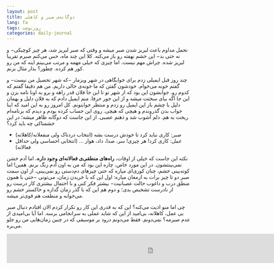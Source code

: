 ```yaml
---
layout: post
title: دوگانه‌ی صبر و کاهلی
lang: fa
tags: روزنوشت
categories: daily-journal
---
```


تحمل مداوم باعث لبریز شدن صبر میشه و وقتی که صبر لبریز شد، هر چیز کوچیکی− و نه حتی بد− این خشم نهفته رو باز می‌کنه. کلا این چند ماه، حس می‌کنم صبرم تقریبا لبریز شده. چراش مهم نیست. اما چیزی که خیلی مهمه و مرتب می‌بینم اینه که من رو کور هم کرده. چطور؟ بذار مثال بزنم.

چند روز قبل ایمیلی زدم برای خوابگاهی در شهر ویزمار −که شهر تحصیل من نیست− و گفتم خونه می‌خوام. خودشون گفتن که ما خونه‌ی خالی داریم. من هم دقیقا گفتم که کدوم رو. جوابشون این بود که از شهر تو تا این جا فلان قدر راهه و برو به اونا نامه بزن و این جا اگه بیای سختت میشه و از این جور حرفا. منم ایمیل دادم که به فلان دلیل و بهمان دلیل با چشم باز این ایمیل رو زدم و منتظر جوابتونم. کل امروز رو به این امید که اینا جواب بدن گذروندم و هیچی که هیچی. روی این حساب کرده بودم و دیدم که برنامه‌ام ریخت به هم. دلم آشوب شد و ذهنم عصبی. از این جاست که دوگانه ظاهر میشه؛ در این خشمناکی چه باید کرد؟


- *صبر*: کاری نباید کرد تا خودش درست بشه (انتخاب دردناک ولی منفعلانه/کاهلانه)
- *عمل*: کاری کرد! هر چیزی! سر، صدا، داد، هوار ... (انتخابی احساسی ولی حداقل فعالانه)


نکته این جاست که خیلی از اوقات، **راه‌های منطقی‌ی فعالانه‌ای وجود داره**، اما آدم خشن نمی‌بینتشون. در این مورد خاص، چاره این بود که من به اون آدم زنگ برنم. همین! اما کوته‌بینی خشم، چنان کوری‌ای میاره که حتی چیزهای دم‌دستی رو نمی‌بینی. از اون سمت صبر دو تا چیز برات به ارمغان میاره: اول این که با خریدن زمان، می‌تونی −حتی با همون منطق درب و داغوب حالت عصبانیت− بیشتر فکر کنی و با احتمال بیشتری کار درست رو از نادرست تشخیص بدی؛ و دوم هم این که با گذر زمان گدازه و خاکستر خشم رو می‌خوابه و منطقت هم قوی‌تر میشه.

چی اما منو اذیت می‌کنه؟ این که به قدری این کار رو تکرار کردم الان افتادم دنبال صبر بی عمل، کاهلانه، بی‌امید از این که شاید عملی به سرانجامی برسه. اما آیا بی‌امیدی از عدم صبرمه؟ نمی‌دونم. فقط می‌دونم درود بر موسیقی که در چنین زمان‌هایی من رو جلو می‌بره.


<iframe src="https://open.spotify.com/embed/track/5Xf8gE5CdRnWfkFpm5RUgR" width=800wh height="80" frameborder="0" allowtransparency="true" allow="encrypted-media"></iframe>
